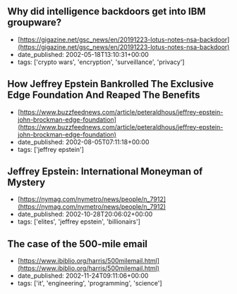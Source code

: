  ## Why did intelligence backdoors get into IBM groupware?
 - [https://gigazine.net/gsc_news/en/20191223-lotus-notes-nsa-backdoor](https://gigazine.net/gsc_news/en/20191223-lotus-notes-nsa-backdoor)
 - date_published: 2002-05-18T13:10:31+00:00
 - tags: ['crypto wars', 'encryption', 'surveillance', 'privacy']

 ## How Jeffrey Epstein Bankrolled The Exclusive Edge Foundation And Reaped The Benefits
 - [https://www.buzzfeednews.com/article/peteraldhous/jeffrey-epstein-john-brockman-edge-foundation](https://www.buzzfeednews.com/article/peteraldhous/jeffrey-epstein-john-brockman-edge-foundation)
 - date_published: 2002-08-05T07:11:18+00:00
 - tags: ['jeffrey epstein']

 ## Jeffrey Epstein: International Moneyman of Mystery
 - [https://nymag.com/nymetro/news/people/n_7912](https://nymag.com/nymetro/news/people/n_7912)
 - date_published: 2002-10-28T20:06:02+00:00
 - tags: ['elites', 'jeffrey epstein', 'billionairs']

 ## The case of the 500-mile email
 - [https://www.ibiblio.org/harris/500milemail.html](https://www.ibiblio.org/harris/500milemail.html)
 - date_published: 2002-11-24T09:11:06+00:00
 - tags: ['it', 'engineering', 'programming', 'science']

